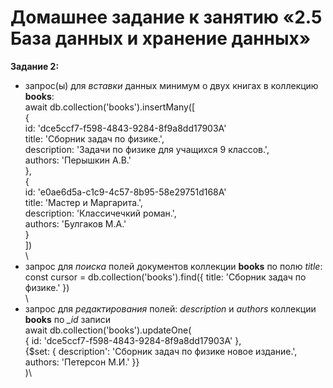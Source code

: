 # Домашнее задание к занятию «2.5 База данных и хранение данных»

**Задание 2:** 
* запрос(ы) для *вставки* данных минимум о двух книгах в коллекцию **books**:\
await db.collection('books').insertMany([\
  {\
    id: 'dce5ccf7-f598-4843-9284-8f9a8dd17903А'\
    title: 'Сборник задач по физике.',\
    description: 'Задачи по физике для учащихся 9 классов.',\
    authors: 'Перышкин А.В.'\
  },\
  {\
    id: 'e0ae6d5a-c1c9-4c57-8b95-58e29751d168А'\
    title: 'Мастер и Маргарита.',\
    description: 'Классичечкий роман.',\
    authors: 'Булгаков М.А.'\
  }\
])\
\
* запрос для *поиска* полей документов коллекции **books** по полю *title*:\
const cursor = db.collection('books').find({ title: 'Сборник задач по физике.' })\
\
* запрос для *редактирования* полей: *description* и *authors* коллекции **books** по *_id* записи\
 await db.collection('books').updateOne(\
  { id: 'dce5ccf7-f598-4843-9284-8f9a8dd17903А' },\
  {$set: { description': 'Сборник задач по физике новое издание.', authors: 'Петерсон М.И.' }}\
)\
